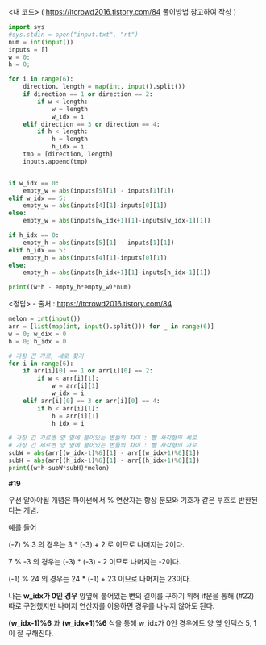 <내 코드> ( https://itcrowd2016.tistory.com/84 풀이방법 참고하여 작성 )

```python
import sys
#sys.stdin = open("input.txt", "rt")
num = int(input())
inputs = []
w = 0;
h = 0;

for i in range(6):
    direction, length = map(int, input().split())
    if direction == 1 or direction == 2:
        if w < length:
            w = length
            w_idx = i
    elif direction == 3 or direction == 4:
        if h < length:
            h = length
            h_idx = i
    tmp = [direction, length]
    inputs.append(tmp)


if w_idx == 0:
    empty_w = abs(inputs[5][1] - inputs[1][1])
elif w_idx == 5:
    empty_w = abs(inputs[4][1]-inputs[0][1])
else:
    empty_w = abs(inputs[w_idx+1][1]-inputs[w_idx-1][1])

if h_idx == 0:
    empty_h = abs(inputs[5][1] - inputs[1][1])
elif h_idx == 5:
    empty_h = abs(inputs[4][1]-inputs[0][1])
else:
    empty_h = abs(inputs[h_idx+1][1]-inputs[h_idx-1][1])

print((w*h - empty_h*empty_w)*num)
```

<정답> - 출처 : https://itcrowd2016.tistory.com/84

```python
melon = int(input())
arr = [list(map(int, input().split())) for _ in range(6)]
w = 0; w_dix = 0
h = 0; h_idx = 0

# 가장 긴 가로, 세로 찾기
for i in range(6):
    if arr[i][0] == 1 or arr[i][0] == 2:
        if w < arr[i][1]:
            w = arr[i][1]
            w_idx = i
    elif arr[i][0] == 3 or arr[i][0] == 4:
        if h < arr[i][1]:
            h = arr[i][1]
            h_idx = i

# 가장 긴 가로변 양 옆에 붙어있는 변들의 차이 : 뺄 사각형의 세로
# 가장 긴 세로변 양 옆에 붙어있는 변들의 차이 : 뺄 사각형의 가로
subW = abs(arr[(w_idx-1)%6][1] - arr[(w_idx+1)%6][1])
subH = abs(arr[(h_idx-1)%6][1] - arr[(h_idx+1)%6][1])
print((w*h-subW*subH)*melon)
```

**#19**

우선 알아야될 개념은 파이썬에서 % 연산자는 항상 분모와 기호가 같은 부호로 반환된다는 개념.

예를 들어

(-7) % 3 의 경우는 3 \* (-3) + 2 로 이므로 나머지는 2이다.

7 % -3 의 경우는 (-3) \* (-3) - 2 이므로 나머지는 -2이다.

(-1) % 24 의 경우는 24 \* (-1) + 23 이므로 나머지는 23이다.

나는 **w_idx가 0인 경우** 양옆에 붙어있는 변의 길이를 구하기 위해 if문을 통해 (#22) 따로 구현했지만 나머지 연산자를 이용하면 경우를 나누지 않아도 된다.

**(w_idx-1)%6** 과 **(w_idx+1)%6** 식을 통해 w_idx가 0인 경우에도 양 옆 인덱스 5, 1 이 잘 구해진다.
